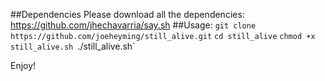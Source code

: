 ##Dependencies
Please download all the dependencies:
https://github.com/jhechavarria/say.sh
##Usage:
`git clone https://github.com/joeheyming/still_alive.git`
`cd still_alive`
`chmod +x still_alive.sh
`./still_alive.sh`

Enjoy!
